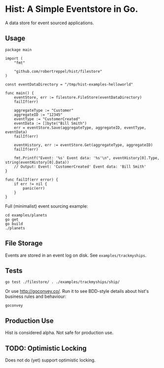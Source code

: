 # Hist: A Simple Eventstore in Go.

A data store for event sourced applications.

## Usage

```golang
package main

import (
	"fmt"

	"github.com/robertreppel/hist/filestore"
)

const eventDataDirectory = "/tmp/hist-examples-helloworld"

func main() {
	eventStore, err := filestore.FileStore(eventDataDirectory)
	failIf(err)

	aggregateType := "Customer"
	aggregateID := "12345"
	eventType := "CustomerCreated"
	eventData := []byte("Bill Smith")
	err = eventStore.Save(aggregateType, aggregateID, eventType, eventData)
	failIf(err)

	eventHistory, err := eventStore.Get(aggregateType, aggregateID)
	failIf(err)

	fmt.Printf("Event: '%s' Event data: '%s'\n", eventHistory[0].Type, string(eventHistory[0].Data))
	// Output: Event: 'CustomerCreated' Event data: 'Bill Smith'
}

func failIf(err error) {
	if err != nil {
		panic(err)
	}
}
```

Full (minimalist) event sourcing example:

```
cd examples/planets
go get
go build
./planets
```

## File Storage

Events are stored in an event log on disk. See ```examples/trackmyships```.

## Tests

```go test ./filestore/ . ./examples/trackmyships/ship/```

Or use http://goconvey.co/. Run it to see BDD-style details about hist's business rules and behaviour:

```goconvey```

## Production Use

Hist is considered alpha. Not safe for production use.

## TODO: Optimistic Locking

Does not do (yet) support optimistic locking.
